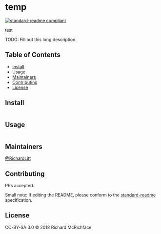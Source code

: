 # temp

[![standard-readme compliant](https://img.shields.io/badge/standard--readme-OK-green.svg?style=flat-square)](https://github.com/RichardLitt/standard-readme)

test

TODO: Fill out this long description.

## Table of Contents

- [Install](#install)
- [Usage](#usage)
- [Maintainers](#maintainers)
- [Contributing](#contributing)
- [License](#license)

## Install

```
```

## Usage

```
```

## Maintainers

[@RichardLitt](https://github.com/RichardLitt)

## Contributing

PRs accepted.

Small note: If editing the README, please conform to the [standard-readme](https://github.com/RichardLitt/standard-readme) specification.

## License

CC-BY-SA 3.0 © 2018 Richard McRichface
